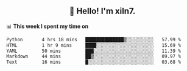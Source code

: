 <h2 align="center">👋 Hello! I'm xiln7.</h2>

📊 **This week I spent my time on**
<!--START_SECTION:waka-->

```txt
Python       4 hrs 18 mins   ██████████████▒░░░░░░░░░░   57.99 %
HTML         1 hr 9 mins     ████░░░░░░░░░░░░░░░░░░░░░   15.69 %
YAML         50 mins         ███░░░░░░░░░░░░░░░░░░░░░░   11.39 %
Markdown     44 mins         ██▒░░░░░░░░░░░░░░░░░░░░░░   09.97 %
Text         16 mins         █░░░░░░░░░░░░░░░░░░░░░░░░   03.68 %
```

<!--END_SECTION:waka-->


